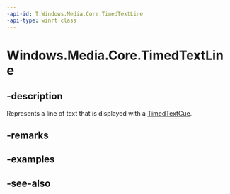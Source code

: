 ```yaml
---
-api-id: T:Windows.Media.Core.TimedTextLine
-api-type: winrt class
---
```


<!-- Class syntax.
public class TimedTextLine : Windows.Media.Core.ITimedTextLine
-->

# Windows.Media.Core.TimedTextLine

## -description
Represents a line of text that is displayed with a [TimedTextCue](timedtextcue.md).

## -remarks

## -examples

## -see-also
